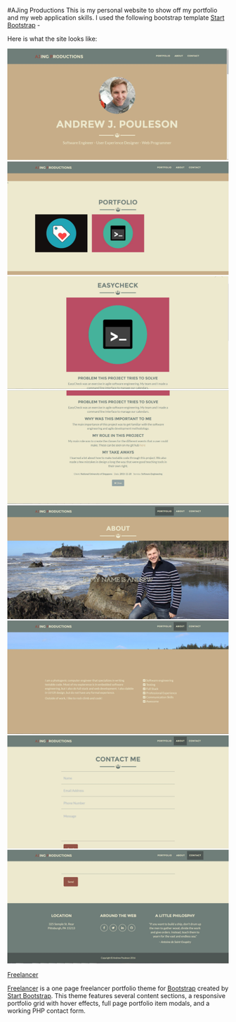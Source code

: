 #AJing Productions
This is my personal website to show off my portfolio and my web application skills.  I used the following bootstrap template [Start Bootstrap](http://startbootstrap.com/) -

Here is what the site looks like:

![](part2/img/Load_page.jpg)
![](part2/img/readme_portfolio.jpg)
![](part2/img/portfolio_item.jpg)
![](part2/img/portfolio_item_desc.jpg)
![](part2/img/readme_aboutme.jpg)
![](part2/img/checklist.jpg)
![](part2/img/contactme.jpg)
![](part2/img/footer.jpg)

[Freelancer](http://startbootstrap.com/template-overviews/freelancer/)

[Freelancer](http://startbootstrap.com/template-overviews/freelancer/) is a one page freelancer portfolio theme for [Bootstrap](http://getbootstrap.com/) created by [Start Bootstrap](http://startbootstrap.com/). This theme features several content sections, a responsive portfolio grid with hover effects, full page portfolio item modals, and a working PHP contact form.
